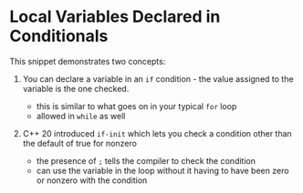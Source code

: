 # Local Variables Declared in Conditionals

This snippet demonstrates two concepts:

1. You can declare a variable in an `if` condition - the value assigned to the variable is the one checked.
   - this is similar to what goes on in your typical `for` loop
   - allowed in `while` as well

1. C++ 20 introduced `if-init` which lets you check a condition other than the default of true for nonzero
   - the presence of `;` tells the compiler to check the condition
   - can use the variable in the loop without it having to have been zero or nonzero with the condition
